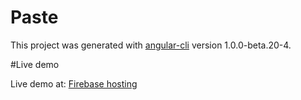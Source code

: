 # Paste

This project was generated with [angular-cli](https://github.com/angular/angular-cli) version 1.0.0-beta.20-4.

#Live demo

Live demo at: [Firebase hosting](https://happy-pasting.firebaseapp.com/home)